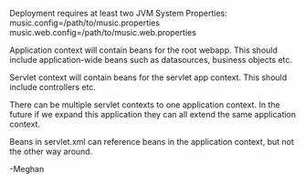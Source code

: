 Deployment requires at least two JVM System Properties: 
music.config=/path/to/music.properties
music.web.config=/path/to/music.web.properties

Application context will contain beans for the root webapp. This should include application-wide beans such as datasources, business objects etc.

Servlet context will contain beans for the servlet app context. This should include controllers etc.

There can be multiple servlet contexts to one application context. In the future if we expand this application they can all extend the same application context.

Beans in servlet.xml can reference beans in the application context, but not the other way around.

-Meghan


